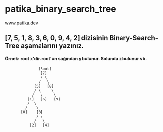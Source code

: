 # patika_binary_search_tree
www.patika.dev


## [7, 5, 1, 8, 3, 6, 0, 9, 4, 2] dizisinin Binary-Search-Tree aşamalarını yazınız.

#### Örnek: root x'dir. root'un sağından y bulunur. Solunda z bulunur vb.
```
               [Root]
                [7]
                / \
               /   \
             [5]   [8]
             / \     \
            /   \     \
          [1]   [6]   [9]
          /  \
         /    \
       [0]    [3]
              / \
             /   \
           [2]   [4]
    
